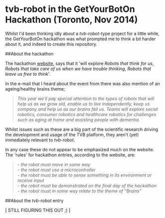 
tvb-robot in the GetYourBotOn Hackathon (Toronto, Nov 2014) 
===========================================================

Whilst I'd been thinking idly about a *tvb-robot*-type project for a little while, the GetYourBotOn hackathon was what prompted me to think a bit harder about it, and indeed to create this repository.


##About the hackathon
 
The hackathon [website](http://www.getyourboton.com/), says that it 'will explore *Robots that think for us*,  *Robots that take care of us when we have trouble thinking*, *Robots that leave us free to think*'. 

In the e-mail that I heard about the event from there was also mention of an ageing/healthy brains theme;

>*This year we’ll pay special attention to the types of robots that will help us as we grow old, enable us to live independently, keep us company and help us as our brains fail us. Teams will explore social robotics, consumer robotics and healthcare robotics for challenges such as aging at home and assisting people with dementia.*

Whilst issues such as these are a big part of the scientific research driving the development and usage of the TVB platform, they aren't (yet) immediately relevant to *tvb-robot*. 

In any case these do not appear to be emphasized much on the website. The 'rules' for hackathon entries, according to the website, are: 

> *- the robot must move in some way*  
> *- the robot must use a microcontroller*  
> *- the robot must be able to sense something in its environment or receive input*  
> *- the robot must be demonstrated on the final day of the hackathon*  
> *- the robot must in some way relate to the theme of “Brains”*  





##About the *tvb-robot* entry

[ STILL FIGURING THIS OUT ;) ]






